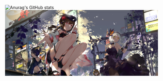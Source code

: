 ![Anurag's GitHub stats](https://github-readme-stats.vercel.app/api?username=clover1420&theme=aura&show_icons=true)
![image](https://github.com/clover1420/clover1420/blob/main/aa.png)

